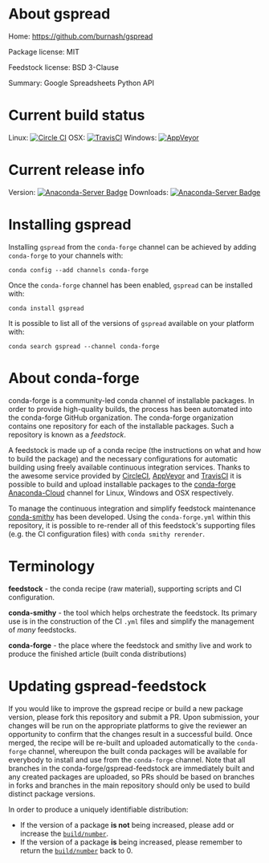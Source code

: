 About gspread
=============

Home: https://github.com/burnash/gspread

Package license: MIT

Feedstock license: BSD 3-Clause

Summary: Google Spreadsheets Python API



Current build status
====================

Linux: [![Circle CI](https://circleci.com/gh/conda-forge/gspread-feedstock.svg?style=shield)](https://circleci.com/gh/conda-forge/gspread-feedstock)
OSX: [![TravisCI](https://travis-ci.org/conda-forge/gspread-feedstock.svg?branch=master)](https://travis-ci.org/conda-forge/gspread-feedstock)
Windows: [![AppVeyor](https://ci.appveyor.com/api/projects/status/github/conda-forge/gspread-feedstock?svg=True)](https://ci.appveyor.com/project/conda-forge/gspread-feedstock/branch/master)

Current release info
====================
Version: [![Anaconda-Server Badge](https://anaconda.org/conda-forge/gspread/badges/version.svg)](https://anaconda.org/conda-forge/gspread)
Downloads: [![Anaconda-Server Badge](https://anaconda.org/conda-forge/gspread/badges/downloads.svg)](https://anaconda.org/conda-forge/gspread)

Installing gspread
==================

Installing `gspread` from the `conda-forge` channel can be achieved by adding `conda-forge` to your channels with:

```
conda config --add channels conda-forge
```

Once the `conda-forge` channel has been enabled, `gspread` can be installed with:

```
conda install gspread
```

It is possible to list all of the versions of `gspread` available on your platform with:

```
conda search gspread --channel conda-forge
```


About conda-forge
=================

conda-forge is a community-led conda channel of installable packages.
In order to provide high-quality builds, the process has been automated into the
conda-forge GitHub organization. The conda-forge organization contains one repository
for each of the installable packages. Such a repository is known as a *feedstock*.

A feedstock is made up of a conda recipe (the instructions on what and how to build
the package) and the necessary configurations for automatic building using freely
available continuous integration services. Thanks to the awesome service provided by
[CircleCI](https://circleci.com/), [AppVeyor](http://www.appveyor.com/)
and [TravisCI](https://travis-ci.org/) it is possible to build and upload installable
packages to the [conda-forge](https://anaconda.org/conda-forge)
[Anaconda-Cloud](http://docs.anaconda.org/) channel for Linux, Windows and OSX respectively.

To manage the continuous integration and simplify feedstock maintenance
[conda-smithy](http://github.com/conda-forge/conda-smithy) has been developed.
Using the ``conda-forge.yml`` within this repository, it is possible to re-render all of
this feedstock's supporting files (e.g. the CI configuration files) with ``conda smithy rerender``.


Terminology
===========

**feedstock** - the conda recipe (raw material), supporting scripts and CI configuration.

**conda-smithy** - the tool which helps orchestrate the feedstock.
                   Its primary use is in the construction of the CI ``.yml`` files
                   and simplify the management of *many* feedstocks.

**conda-forge** - the place where the feedstock and smithy live and work to
                  produce the finished article (built conda distributions)


Updating gspread-feedstock
==========================

If you would like to improve the gspread recipe or build a new
package version, please fork this repository and submit a PR. Upon submission,
your changes will be run on the appropriate platforms to give the reviewer an
opportunity to confirm that the changes result in a successful build. Once
merged, the recipe will be re-built and uploaded automatically to the
`conda-forge` channel, whereupon the built conda packages will be available for
everybody to install and use from the `conda-forge` channel.
Note that all branches in the conda-forge/gspread-feedstock are
immediately built and any created packages are uploaded, so PRs should be based
on branches in forks and branches in the main repository should only be used to
build distinct package versions.

In order to produce a uniquely identifiable distribution:
 * If the version of a package **is not** being increased, please add or increase
   the [``build/number``](http://conda.pydata.org/docs/building/meta-yaml.html#build-number-and-string).
 * If the version of a package **is** being increased, please remember to return
   the [``build/number``](http://conda.pydata.org/docs/building/meta-yaml.html#build-number-and-string)
   back to 0.
